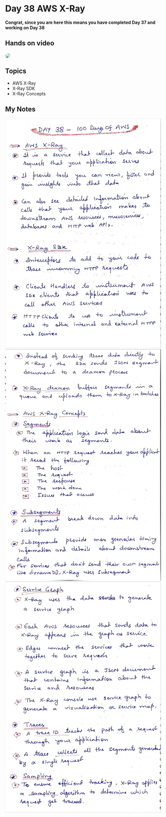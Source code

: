 # Day 38 AWS X-Ray

**Congrat, since you are here this means you have completed Day 37 and working on Day 38**

## Hands on video
<a href="https://youtu.be/nhgIhlAjR_s">
<img src="https://i3.ytimg.com/vi/nhgIhlAjR_s/hqdefault.jpg" align="center" width="200" style="border-radius:40px" />
</a>

## Topics
  - AWS X-Ray
  - X-Ray SDK
  - X-Ray Concepts

## My Notes
  ![1](./images/5c6b85912131519ac266c1eee8166bf0c5315045.jpeg)
  ![2](./images/122b9cbe243e6d6b572b8d0862702c4c3a44bdcb.jpeg)
  ![3](./images/16941e977759a165edadfe27c38d54c781f83e6e.jpeg)
